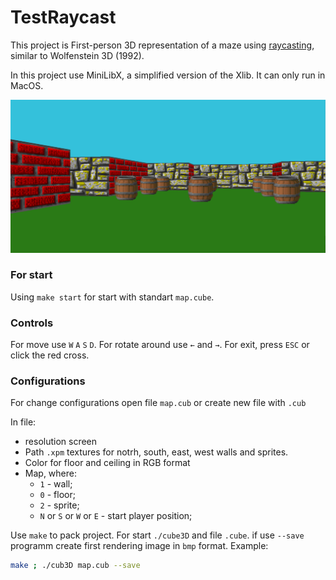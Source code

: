 # TestRaycast

This project is First-person 3D representation of a maze using <a href="https://ru.wikipedia.org/wiki/Ray_casting">raycasting</a>, similar to Wolfenstein 3D (1992).

In this project use MiniLibX, a simplified version of the Xlib. It can only run in MacOS.

<p align="center">
  <img src="srcs/texture/screenshot.png" title="Screenshot"/>
</p>

### For start

Using ``make start`` for start with standart ``map.cube``.

### Controls

For move use ``W`` ``A`` ``S`` ``D``. For rotate around use ``←`` and ``→``. For exit, press ``ESC`` or click the red cross.

### Configurations

For change configurations open file ``map.cub`` or create new file with ``.cub``

In file:
+ resolution screen
+ Path ``.xpm`` textures for notrh, south, east, west walls and sprites.
+ Color for floor and ceiling in RGB format
+ Map, where:
  + ``1`` - wall;
  + ``0`` - floor;
  + ``2`` - sprite;
  + ``N`` or ``S`` or ``W`` or ``E`` - start player position;

Use ``make`` to pack project. For start ``./cube3D`` and file ``.cube``. if use ``--save`` programm create first rendering image in ``bmp`` format.
Example: 
```bash
make ; ./cub3D map.cub --save
```

